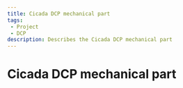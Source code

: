 ```yaml
---
title: Cicada DCP mechanical part
tags: 
 - Project
 - DCP
description: Describes the Cicada DCP mechanical part
---
```


# Cicada DCP mechanical part
